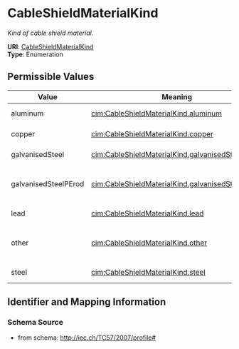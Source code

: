 # CableShieldMaterialKind




_Kind of cable shield material._



**URI**: [CableShieldMaterialKind](CableShieldMaterialKind)<br />
**Type**: Enumeration

## Permissible Values

| Value | Meaning | Description |
| --- | --- | --- |
| aluminum | [cim:CableShieldMaterialKind.aluminum](http://iec.ch/TC57/CIM-generic#CableShieldMaterialKind.aluminum) | Aluminum cable shield |
| copper | [cim:CableShieldMaterialKind.copper](http://iec.ch/TC57/CIM-generic#CableShieldMaterialKind.copper) | Copper cable shield |
| galvanisedSteel | [cim:CableShieldMaterialKind.galvanisedSteel](http://iec.ch/TC57/CIM-generic#CableShieldMaterialKind.galvanisedSteel) | Galvanised steel |
| galvanisedSteelPErod | [cim:CableShieldMaterialKind.galvanisedSteelPErod](http://iec.ch/TC57/CIM-generic#CableShieldMaterialKind.galvanisedSteelPErod) | Galvanised steel with polyethylene rods |
| lead | [cim:CableShieldMaterialKind.lead](http://iec.ch/TC57/CIM-generic#CableShieldMaterialKind.lead) | Lead cable shield |
| other | [cim:CableShieldMaterialKind.other](http://iec.ch/TC57/CIM-generic#CableShieldMaterialKind.other) | Other kind of cable shield material |
| steel | [cim:CableShieldMaterialKind.steel](http://iec.ch/TC57/CIM-generic#CableShieldMaterialKind.steel) | Steel cable shield |








## Identifier and Mapping Information







### Schema Source


* from schema: http://iec.ch/TC57/2007/profile#




